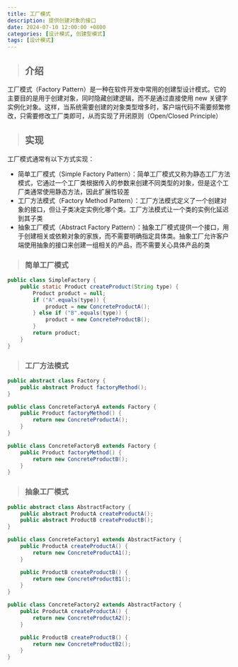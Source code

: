 ```yaml
---
title: 工厂模式
description: 提供创建对象的接口
date: 2024-07-10 12:00:00 +0800
categories: [设计模式, 创建型模式]
tags: [设计模式]
---
```


> ## 介绍

工厂模式（Factory Pattern）是一种在软件开发中常用的创建型设计模式。它的主要目的是用于创建对象，同时隐藏创建逻辑，而不是通过直接使用 new 关键字实例化对象。这样，当系统需要创建的对象类型增多时，客户端代码不需要频繁修改，只需要修改工厂类即可，从而实现了开闭原则（Open/Closed Principle）

> ## 实现

工厂模式通常有以下方式实现：

- 简单工厂模式（Simple Factory Pattern）：简单工厂模式又称为静态工厂方法模式，它通过一个工厂类根据传入的参数来创建不同类型的对象，但是这个工厂类通常使用静态方法，因此扩展性较差
- 工厂方法模式（Factory Method Pattern）：工厂方法模式定义了一个创建对象的接口，但让子类决定实例化哪个类。工厂方法模式让一个类的实例化延迟到其子类
- 抽象工厂模式（Abstract Factory Pattern）：抽象工厂模式提供一个接口，用于创建相关或依赖对象的家族，而不需要明确指定具体类。抽象工厂允许客户端使用抽象的接口来创建一组相关的产品，而不需要关心具体产品的类

> ### 简单工厂模式

```java
public class SimpleFactory {
    public static Product createProduct(String type) {
        Product product = null;
        if ("A".equals(type)) {
            product = new ConcreteProductA();
        } else if ("B".equals(type)) {
            product = new ConcreteProductB();
        }
        return product;
    }
}
```

> ### 工厂方法模式

```java
public abstract class Factory {
    public abstract Product factoryMethod();
}

public class ConcreteFactoryA extends Factory {
    public Product factoryMethod() {
        return new ConcreteProductA();
    }
}

public class ConcreteFactoryB extends Factory {
    public Product factoryMethod() {
        return new ConcreteProductB();
    }
}
```

> ### 抽象工厂模式

```java
public abstract class AbstractFactory {
    public abstract ProductA createProductA();
    public abstract ProductB createProductB();
}

public class ConcreteFactory1 extends AbstractFactory {
    public ProductA createProductA() {
        return new ConcreteProductA1();
    }

    public ProductB createProductB() {
        return new ConcreteProductB1();
    }
}

public class ConcreteFactory2 extends AbstractFactory {
    public ProductA createProductA() {
        return new ConcreteProductA2();
    }

    public ProductB createProductB() {
        return new ConcreteProductB2();
    }
}
```

